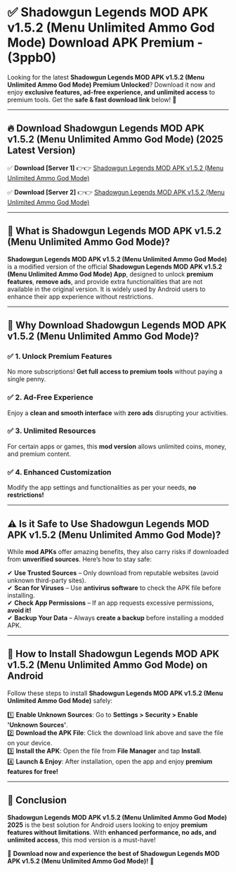 
# ✅ Shadowgun Legends MOD APK v1.5.2 (Menu Unlimited Ammo God Mode) Download APK Premium -  (3ppb0) 

Looking for the latest **Shadowgun Legends MOD APK v1.5.2 (Menu Unlimited Ammo God Mode) Premium Unlocked**? Download it now and enjoy **exclusive features, ad-free experience, and unlimited access** to premium tools. Get the **safe & fast download link** below! 🚀

---

## 🔥 Download Shadowgun Legends MOD APK v1.5.2 (Menu Unlimited Ammo God Mode) (2025 Latest Version)

✅ **Download [Server 1]** 👉👉 [Shadowgun Legends MOD APK v1.5.2 (Menu Unlimited Ammo God Mode) ](https://apkcomod.com?title=Shadowgun_Legends_MOD_APK_v1.5.2_(Menu_Unlimited_Ammo_God_Mode))  

✅ **Download [Server 2]** 👉👉 [Shadowgun Legends MOD APK v1.5.2 (Menu Unlimited Ammo God Mode) ](https://apkcomod.com?title=Shadowgun_Legends_MOD_APK_v1.5.2_(Menu_Unlimited_Ammo_God_Mode))  


---

## 📌 What is Shadowgun Legends MOD APK v1.5.2 (Menu Unlimited Ammo God Mode)?

**Shadowgun Legends MOD APK v1.5.2 (Menu Unlimited Ammo God Mode)** is a modified version of the official **Shadowgun Legends MOD APK v1.5.2 (Menu Unlimited Ammo God Mode) App**, designed to unlock **premium features**, **remove ads**, and provide extra functionalities that are not available in the original version. It is widely used by Android users to enhance their app experience without restrictions.

---

## 🌟 Why Download Shadowgun Legends MOD APK v1.5.2 (Menu Unlimited Ammo God Mode)?

### ✅ 1. Unlock Premium Features
No more subscriptions! **Get full access to premium tools** without paying a single penny.

### ✅ 2. Ad-Free Experience
Enjoy a **clean and smooth interface** with **zero ads** disrupting your activities.

### ✅ 3. Unlimited Resources
For certain apps or games, this **mod version** allows unlimited coins, money, and premium content.

### ✅ 4. Enhanced Customization
Modify the app settings and functionalities as per your needs, **no restrictions!**

---

## ⚠️ Is it Safe to Use Shadowgun Legends MOD APK v1.5.2 (Menu Unlimited Ammo God Mode)?

While **mod APKs** offer amazing benefits, they also carry risks if downloaded from **unverified sources**. Here’s how to stay safe:

✔ **Use Trusted Sources** – Only download from reputable websites (avoid unknown third-party sites).  
✔ **Scan for Viruses** – Use **antivirus software** to check the APK file before installing.  
✔ **Check App Permissions** – If an app requests excessive permissions, **avoid it!**  
✔ **Backup Your Data** – Always **create a backup** before installing a modded APK.

---

## 📲 How to Install Shadowgun Legends MOD APK v1.5.2 (Menu Unlimited Ammo God Mode) on Android

Follow these steps to install **Shadowgun Legends MOD APK v1.5.2 (Menu Unlimited Ammo God Mode)** safely:

1️⃣ **Enable Unknown Sources**: Go to **Settings > Security > Enable 'Unknown Sources'**.  
2️⃣ **Download the APK File**: Click the download link above and save the file on your device.  
3️⃣ **Install the APK**: Open the file from **File Manager** and tap **Install**.  
4️⃣ **Launch & Enjoy**: After installation, open the app and enjoy **premium features for free!**

---

## 🚀 Conclusion

**Shadowgun Legends MOD APK v1.5.2 (Menu Unlimited Ammo God Mode) 2025** is the best solution for Android users looking to enjoy **premium features without limitations**. With **enhanced performance, no ads, and unlimited access**, this mod version is a must-have!

🔻 **Download now and experience the best of Shadowgun Legends MOD APK v1.5.2 (Menu Unlimited Ammo God Mode)!** 🔻

